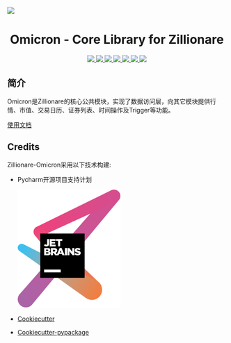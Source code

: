 
![](http://images.jieyu.ai/images/hot/zillionbanner.jpg)

<h1 align="center">Omicron - Core Library for Zillionare</h1>


<p align="center">
<a href="https://pypi.python.org/pypi/omicron">
	<img src="https://img.shields.io/pypi/v/omicron.svg" >
</a>
<a href="https://travis-ci.com/zillionare/omicron">
<img src="https://img.shields.io/travis/zillionare/omicron.svg" >
</a>   
<a href="https://omicron.readthedocs.io/en/latest/?badge=latest">
<img src="https://readthedocs.org/projects/omicron/badge/?version=latest" >
</a>   
<a href="https://github.com/psf/black/blob/master/LICENSE">
<img src="https://black.readthedocs.io/en/stable/_static/license.svg" >
</a>   

<a href="https://pepy.tech/project/zillionare-omicron">
<img src="https://pepy.tech/badge/zillionare-omicron" >
</a>   
<a href="https://github.com/psf/black">
<img src="https://img.shields.io/badge/code%20style-black-000000.svg" >
</a>   

<a href="https://opensource.org/licenses/MIT">
<img src="https://img.shields.io/badge/License-MIT-yellow.svg" >
</a>   
</p>

## 简介

Omicron是Zillionare的核心公共模块，实现了数据访问层，向其它模块提供行情、市值、交易日历、证券列表、时间操作及Trigger等功能。

[使用文档](https://omicron.readthedocs.io/zh_CN/latest/)

## Credits

Zillionare-Omicron采用以下技术构建:

* Pycharm开源项目支持计划

    ![](docs/_static/jetbrains-variant-3.svg)

* [Cookiecutter](https://github.com/audreyr/cookiecutter)
* [Cookiecutter-pypackage](https://github.com/audreyr/cookiecutter-pypackage)